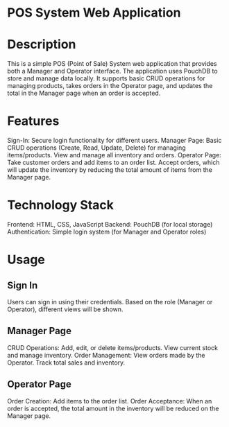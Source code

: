 # POS System Web Application

# Description
This is a simple POS (Point of Sale) System web application that provides both a Manager and Operator interface. The application uses PouchDB to store and manage data locally. It supports basic CRUD operations for managing products, takes orders in the Operator page, and updates the total in the Manager page when an order is accepted.

# Features
Sign-In: Secure login functionality for different users.
Manager Page:
Basic CRUD operations (Create, Read, Update, Delete) for managing items/products.
View and manage all inventory and orders.
Operator Page:
Take customer orders and add items to an order list.
Accept orders, which will update the inventory by reducing the total amount of items from the Manager page.
# Technology Stack
Frontend: HTML, CSS, JavaScript
Backend: PouchDB (for local storage)
Authentication: Simple login system (for Manager and Operator roles)
# Usage
## Sign In
Users can sign in using their credentials.
Based on the role (Manager or Operator), different views will be shown.
## Manager Page
CRUD Operations:
Add, edit, or delete items/products.
View current stock and manage inventory.
Order Management:
View orders made by the Operator.
Track total sales and inventory.
## Operator Page
Order Creation:
Add items to the order list.
Order Acceptance:
When an order is accepted, the total amount in the inventory will be reduced on the Manager page.
